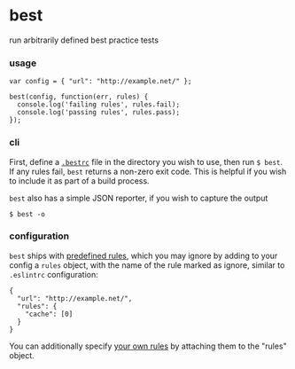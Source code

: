 # best

run arbitrarily defined best practice tests


### usage

```
var config = { "url": "http://example.net/" };

best(config, function(err, rules) {
  console.log('failing rules', rules.fail);
  console.log('passing rules', rules.pass);
});
```

### cli

First, define a [`.bestrc`](./.bestrc) file in the directory you wish to use, then run `$ best`. If any rules fail, `best` returns a non-zero exit code. This is helpful if you wish to include it as part of a build process.

`best` also has a simple JSON reporter, if you wish to capture the output

`$ best -o`

### configuration

`best` ships with [predefined rules](./rules/README.md), which you may ignore by adding to your config a `rules` object, with the name of the rule marked as ignore, similar to `.eslintrc` configuration:

```
{
  "url": "http://example.net/",
  "rules": {
    "cache": [0]
  }
}
```

You can additionally specify [your own rules](./rules/README.md) by attaching them to the "rules" object.
